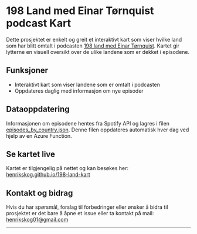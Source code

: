 # 198 Land med Einar Tørnquist podcast Kart

Dette prosjektet er enkelt og greit et interaktivt kart som viser hvilke land som har blitt omtalt i podcasten [198 land med Einar Tørnquist](https://open.spotify.com/show/7gVC1AP7O35An9TK6l2XpJ?si=7835f4c660794488). Kartet gir lytterne en visuell oversikt over de ulike landene som er dekket i episodene.

## Funksjoner
- Interaktivt kart som viser landene som er omtalt i podcasten
- Oppdateres daglig med informasjon om nye episoder

## Dataoppdatering
Informasjonen om episodene hentes fra Spotify API og lagres i filen [episodes_by_country.json](./episodes_by_country.json). Denne filen oppdateres automatisk hver dag ved hjelp av en Azure Function.

## Se kartet live
Kartet er tilgjengelig på nettet og kan besøkes her: [henrikskog.github.io/198-land-kart](https://henrikskog.github.io/198-land-kart)

## Kontakt og bidrag
Hvis du har spørsmål, forslag til forbedringer eller ønsker å bidra til prosjektet er det bare å åpne et issue eller ta kontakt på mail: henrikskog01@gmail.com

---
